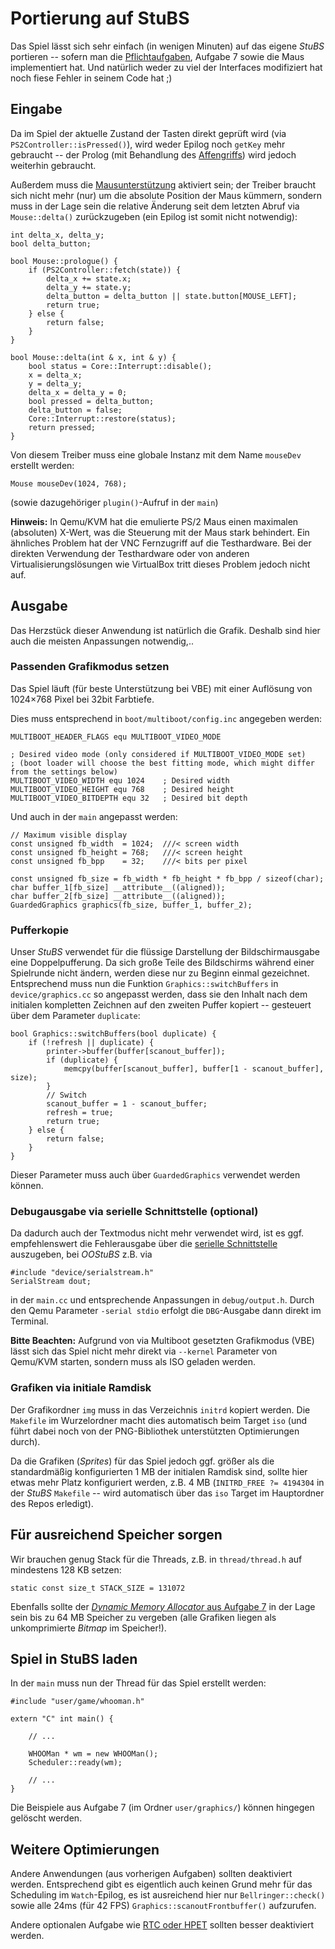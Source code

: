Portierung auf StuBS
====================

Das Spiel lässt sich sehr einfach (in wenigen Minuten) auf das eigene *StuBS* portieren -- sofern man die [Pflichtaufgaben](https://www4.cs.fau.de/Lehre/WS20/V_BS/Uebungen/#aufgaben), Aufgabe 7 sowie die Maus implementiert hat.
Und natürlich weder zu viel der Interfaces modifiziert hat noch fiese Fehler in seinem Code hat ;)


Eingabe
-------

Da im Spiel der aktuelle Zustand der Tasten direkt geprüft wird (via `PS2Controller::isPressed()`), wird weder Epilog noch `getKey` mehr gebraucht -- der Prolog (mit Behandlung des [Affengriffs](https://de.wikipedia.org/wiki/Klammergriff)) wird jedoch weiterhin gebraucht.

Außerdem muss die [Mausunterstützung](https://www4.cs.fau.de/Lehre/WS20/V_BS/Uebungen/aufgabe2/a2.shtml#autotoc_md31) aktiviert sein; der Treiber braucht sich nicht mehr (nur) um die absolute Position der Maus kümmern, sondern muss in der Lage sein die relative Änderung seit dem letzten Abruf via `Mouse::delta()` zurückzugeben (ein Epilog ist somit nicht notwendig):

	int delta_x, delta_y;
	bool delta_button;

	bool Mouse::prologue() {
		if (PS2Controller::fetch(state)) {
			delta_x += state.x;
			delta_y += state.y;
			delta_button = delta_button || state.button[MOUSE_LEFT];
			return true;
		} else {
			return false;
		}
	}

	bool Mouse::delta(int & x, int & y) {
		bool status = Core::Interrupt::disable();
		x = delta_x;
		y = delta_y;
		delta_x = delta_y = 0;
		bool pressed = delta_button;
		delta_button = false;
		Core::Interrupt::restore(status);
		return pressed;
	}

Von diesem Treiber muss eine globale Instanz mit dem Name `mouseDev` erstellt werden:

	Mouse mouseDev(1024, 768);

(sowie dazugehöriger `plugin()`-Aufruf in der `main`)


**Hinweis:** In Qemu/KVM hat die emulierte PS/2 Maus einen maximalen (absoluten) X-Wert, was die Steuerung mit der Maus stark behindert.
Ein ähnliches Problem hat der VNC Fernzugriff auf die Testhardware.
Bei der direkten Verwendung der Testhardware oder von anderen Virtualisierungslösungen wie VirtualBox tritt dieses Problem jedoch nicht auf.


Ausgabe
-------

Das Herzstück dieser Anwendung ist natürlich die Grafik.
Deshalb sind hier auch die meisten Anpassungen notwendig,..

###  Passenden Grafikmodus setzen

Das Spiel läuft (für beste Unterstützung bei VBE) mit einer Auflösung von 1024×768 Pixel bei 32bit Farbtiefe.

Dies muss entsprechend in `boot/multiboot/config.inc` angegeben werden:

	MULTIBOOT_HEADER_FLAGS equ MULTIBOOT_VIDEO_MODE
	
	; Desired video mode (only considered if MULTIBOOT_VIDEO_MODE set)
	; (boot loader will choose the best fitting mode, which might differ from the settings below)
	MULTIBOOT_VIDEO_WIDTH equ 1024    ; Desired width
	MULTIBOOT_VIDEO_HEIGHT equ 768    ; Desired height
	MULTIBOOT_VIDEO_BITDEPTH equ 32   ; Desired bit depth

Und auch in der `main` angepasst werden:

	// Maximum visible display
	const unsigned fb_width  = 1024;  ///< screen width
	const unsigned fb_height = 768;   ///< screen height
	const unsigned fb_bpp    = 32;    ///< bits per pixel

	const unsigned fb_size = fb_width * fb_height * fb_bpp / sizeof(char);
	char buffer_1[fb_size] __attribute__((aligned));
	char buffer_2[fb_size] __attribute__((aligned));
	GuardedGraphics graphics(fb_size, buffer_1, buffer_2);


### Pufferkopie

Unser *StuBS* verwendet für die flüssige Darstellung der Bildschirmausgabe eine Doppelpufferung.
Da sich große Teile des Bildschirms während einer Spielrunde nicht ändern, werden diese nur zu Beginn einmal gezeichnet.
Entsprechend muss nun die Funktion `Graphics::switchBuffers` in `device/graphics.cc` so angepasst werden, dass sie den Inhalt nach dem initialen kompletten Zeichnen auf den zweiten Puffer kopiert -- gesteuert über dem Parameter `duplicate`:

	bool Graphics::switchBuffers(bool duplicate) {
		if (!refresh || duplicate) {
			printer->buffer(buffer[scanout_buffer]);
			if (duplicate) {
				memcpy(buffer[scanout_buffer], buffer[1 - scanout_buffer], size);
			}
			// Switch
			scanout_buffer = 1 - scanout_buffer;
			refresh = true;
			return true;
		} else {
			return false;
		}
	}

Dieser Parameter muss auch über `GuardedGraphics` verwendet werden können.


### Debugausgabe via serielle Schnittstelle (optional)

Da dadurch auch der Textmodus nicht mehr verwendet wird, ist es ggf. empfehlenswert die Fehlerausgabe über die [serielle Schnittstelle](https://www4.cs.fau.de/Lehre/WS20/V_BS/Uebungen/aufgabe2/a2.shtml#autotoc_md30) auszugeben, bei *OOStuBS* z.B. via

	#include "device/serialstream.h"
	SerialStream dout;

in der `main.cc` und entsprechende Anpassungen in `debug/output.h`.
Durch den Qemu Parameter `-serial stdio` erfolgt die `DBG`-Ausgabe dann direkt im Terminal.

**Bitte Beachten:** Aufgrund von via Multiboot gesetzten Grafikmodus (VBE) lässt sich das Spiel nicht mehr direkt via `--kernel` Parameter von Qemu/KVM starten, sondern muss als ISO geladen werden.


### Grafiken via initiale Ramdisk

Der Grafikordner `img` muss in das Verzeichnis `initrd` kopiert werden. 
Die `Makefile` im Wurzelordner macht dies automatisch beim Target `iso` (und führt dabei noch von der PNG-Bibliothek unterstützten Optimierungen durch).

Da die Grafiken (*Sprites*) für das Spiel jedoch ggf. größer als die standardmäßig konfigurierten 1 MB der initialen Ramdisk sind, sollte hier etwas mehr Platz konfiguriert werden, z.B. 4 MB (`INITRD_FREE ?= 4194304` in der *StuBS* `Makefile` -- wird automatisch über das `iso` Target im Hauptordner des Repos erledigt).


Für ausreichend Speicher sorgen
-------------------------------

Wir brauchen genug Stack für die Threads, z.B. in `thread/thread.h` auf mindestens 128 KB setzen:

	static const size_t STACK_SIZE = 131072

Ebenfalls sollte der [*Dynamic Memory Allocator* aus Aufgabe 7](https://www4.cs.fau.de/Lehre/WS20/V_BS/Uebungen/aufgabe7/a7.shtml#autotoc_md70) in der Lage sein bis zu 64 MB Speicher zu vergeben (alle Grafiken liegen als unkomprimierte *Bitmap* im Speicher!).


Spiel in StuBS laden
--------------------

In der `main` muss nun der Thread für das Spiel erstellt werden:

	#include "user/game/whooman.h"

	extern "C" int main() {

		// ... 

		WHOOMan * wm = new WHOOMan();
		Scheduler::ready(wm);
		
		// ...
	}

Die Beispiele aus Aufgabe 7 (im Ordner `user/graphics/`) können hingegen gelöscht werden.


Weitere Optimierungen
---------------------

Andere Anwendungen (aus vorherigen Aufgaben) sollten deaktiviert werden.
Entsprechend gibt es eigentlich auch keinen Grund mehr für das Scheduling im `Watch`-Epilog, es ist ausreichend hier nur `Bellringer::check()` sowie alle 24ms (für 42 FPS) `Graphics::scanoutFrontbuffer()` aufzurufen.

Andere optionalen Aufgabe wie [RTC oder HPET](https://www4.cs.fau.de/Lehre/WS20/V_BS/Uebungen/aufgabe5/a5.shtml) sollten besser deaktiviert werden.


